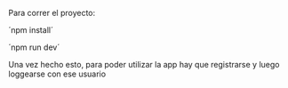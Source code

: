 Para correr el proyecto: 

´npm install´

´npm run dev´

Una vez hecho esto, para poder utilizar la app hay que registrarse y luego loggearse con ese usuario
